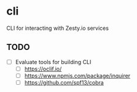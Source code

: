 # cli
CLI for interacting with Zesty.io services

## TODO
- [ ] Evaluate tools for building CLI
  - [ ] https://oclif.io/
  - [ ] https://www.npmjs.com/package/inquirer
  - [ ] https://github.com/spf13/cobra
